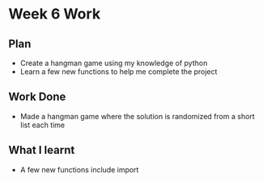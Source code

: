 # Week 6 Work
## Plan
- Create a hangman game using my knowledge of python
- Learn a few new functions to help me complete the project
## Work Done
- Made a hangman game where the solution is randomized from a short list each time
## What I learnt
- A few new functions include import
